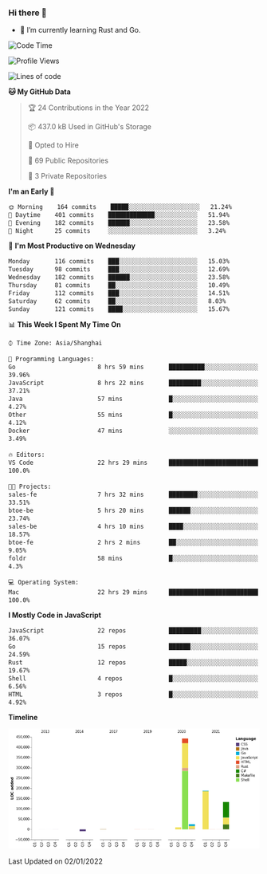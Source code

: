 ### Hi there 👋

- 🌱 I’m currently learning Rust and Go.

<!--START_SECTION:waka-->
![Code Time](http://img.shields.io/badge/Code%20Time-79%20hrs%2038%20mins-blue)

![Profile Views](http://img.shields.io/badge/Profile%20Views-1-blue)

![Lines of code](https://img.shields.io/badge/From%20Hello%20World%20I%27ve%20Written-792%20Thousand%20lines%20of%20code-blue)

**🐱 My GitHub Data** 

> 🏆 24 Contributions in the Year 2022
 > 
> 📦 437.0 kB Used in GitHub's Storage 
 > 
> 💼 Opted to Hire
 > 
> 📜 69 Public Repositories 
 > 
> 🔑 3 Private Repositories  
 > 
**I'm an Early 🐤** 

```text
🌞 Morning    164 commits    █████░░░░░░░░░░░░░░░░░░░░   21.24% 
🌆 Daytime    401 commits    █████████████░░░░░░░░░░░░   51.94% 
🌃 Evening    182 commits    ██████░░░░░░░░░░░░░░░░░░░   23.58% 
🌙 Night      25 commits     ░░░░░░░░░░░░░░░░░░░░░░░░░   3.24%

```
📅 **I'm Most Productive on Wednesday** 

```text
Monday       116 commits    ███░░░░░░░░░░░░░░░░░░░░░░   15.03% 
Tuesday      98 commits     ███░░░░░░░░░░░░░░░░░░░░░░   12.69% 
Wednesday    182 commits    ██████░░░░░░░░░░░░░░░░░░░   23.58% 
Thursday     81 commits     ██░░░░░░░░░░░░░░░░░░░░░░░   10.49% 
Friday       112 commits    ███░░░░░░░░░░░░░░░░░░░░░░   14.51% 
Saturday     62 commits     ██░░░░░░░░░░░░░░░░░░░░░░░   8.03% 
Sunday       121 commits    ████░░░░░░░░░░░░░░░░░░░░░   15.67%

```


📊 **This Week I Spent My Time On** 

```text
⌚︎ Time Zone: Asia/Shanghai

💬 Programming Languages: 
Go                       8 hrs 59 mins       ██████████░░░░░░░░░░░░░░░   39.96% 
JavaScript               8 hrs 22 mins       █████████░░░░░░░░░░░░░░░░   37.21% 
Java                     57 mins             █░░░░░░░░░░░░░░░░░░░░░░░░   4.27% 
Other                    55 mins             █░░░░░░░░░░░░░░░░░░░░░░░░   4.12% 
Docker                   47 mins             ░░░░░░░░░░░░░░░░░░░░░░░░░   3.49%

🔥 Editors: 
VS Code                  22 hrs 29 mins      █████████████████████████   100.0%

🐱‍💻 Projects: 
sales-fe                 7 hrs 32 mins       ████████░░░░░░░░░░░░░░░░░   33.51% 
btoe-be                  5 hrs 20 mins       ██████░░░░░░░░░░░░░░░░░░░   23.74% 
sales-be                 4 hrs 10 mins       ████░░░░░░░░░░░░░░░░░░░░░   18.57% 
btoe-fe                  2 hrs 2 mins        ██░░░░░░░░░░░░░░░░░░░░░░░   9.05% 
foldr                    58 mins             █░░░░░░░░░░░░░░░░░░░░░░░░   4.3%

💻 Operating System: 
Mac                      22 hrs 29 mins      █████████████████████████   100.0%

```

**I Mostly Code in JavaScript** 

```text
JavaScript               22 repos            █████████░░░░░░░░░░░░░░░░   36.07% 
Go                       15 repos            ██████░░░░░░░░░░░░░░░░░░░   24.59% 
Rust                     12 repos            █████░░░░░░░░░░░░░░░░░░░░   19.67% 
Shell                    4 repos             █░░░░░░░░░░░░░░░░░░░░░░░░   6.56% 
HTML                     3 repos             █░░░░░░░░░░░░░░░░░░░░░░░░   4.92%

```


**Timeline**

![Chart not found](https://raw.githubusercontent.com/elton/elton/main/charts/bar_graph.png) 


 Last Updated on 02/01/2022
<!--END_SECTION:waka-->

<!--
**elton/elton** is a ✨ _special_ ✨ repository because its `README.md` (this file) appears on your GitHub profile.

Here are some ideas to get you started:

- 🔭 I’m currently working on ...
- 🌱 I’m currently learning ...
- 👯 I’m looking to collaborate on ...
- 🤔 I’m looking for help with ...
- 💬 Ask me about ...
- 📫 How to reach me: ...
- 😄 Pronouns: ...
- ⚡ Fun fact: ...
-->
